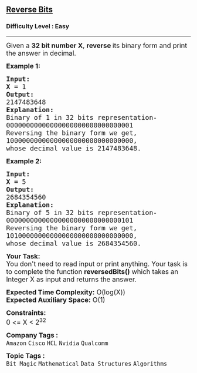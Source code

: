 <h2><a href="https://practice.geeksforgeeks.org/problems/reverse-bits3556/1?page=2&difficulty[]=0&category[]=Mathematical&sortBy=submissions">Reverse Bits</a></h2><h3>Difficulty Level : Easy</h3><hr><div class="problems_problem_content__Xm_eO"><p><span style="font-size:18px">Given a <strong>32 bit number X</strong>, <strong>reverse </strong>its binary form and print the answer in decimal.</span></p>

<p><span style="font-size:18px"><strong>Example 1:</strong></span></p>

<pre><span style="font-size:18px"><strong>Input:</strong>
<strong>X = </strong>1
<strong>Output:</strong>
2147483648 
<strong>Explanation:</strong>
Binary of 1 in 32 bits representation-
00000000000000000000000000000001
Reversing the binary form we get, 
10000000000000000000000000000000,
whose decimal value is 2147483648.</span></pre>

<p><span style="font-size:18px"><strong>Example 2:</strong></span></p>

<pre><span style="font-size:18px"><strong>Input:</strong>
<strong>X = </strong>5
<strong>Output:</strong>
</span><span style="font-size:18px">2684354560</span> <span style="font-size:18px">
<strong>Explanation:</strong>
Binary of 5 in 32 bits representation-
00000000000000000000000000000101
Reversing the binary form we get, 
10100000000000000000000000000000,
whose decimal value is 2684354560.</span>
</pre>

<p><span style="font-size:18px"><strong>Your Task:</strong></span><br>
<span style="font-size:18px">You don't need to read input or print anything. Your task is to complete the function <strong>reversedBits()</strong> which takes an Integer X as input and returns the answer.</span></p>

<p><span style="font-size:18px"><strong>Expected Time Complexity:</strong> O(log(X))<br>
<strong>Expected Auxiliary Space:</strong> O(1)</span></p>

<p><span style="font-size:18px"><strong>Constraints:</strong></span><br>
<span style="font-size:18px">0 &lt;= X &lt; 2<sup>32</sup> </span></p>
</div><p><span style=font-size:18px><strong>Company Tags : </strong><br><code>Amazon</code>&nbsp;<code>Cisco</code>&nbsp;<code>HCL</code>&nbsp;<code>Nvidia</code>&nbsp;<code>Qualcomm</code>&nbsp;<br><p><span style=font-size:18px><strong>Topic Tags : </strong><br><code>Bit Magic</code>&nbsp;<code>Mathematical</code>&nbsp;<code>Data Structures</code>&nbsp;<code>Algorithms</code>&nbsp;